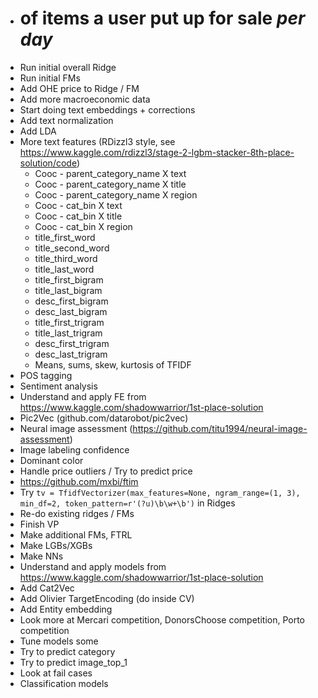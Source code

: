 - # of items a user put up for sale *per day*
- Run initial overall Ridge
- Run initial FMs
- Add OHE price to Ridge / FM
- Add more macroeconomic data
- Start doing text embeddings + corrections
- Add text normalization
- Add LDA
- More text features (RDizzl3 style, see https://www.kaggle.com/rdizzl3/stage-2-lgbm-stacker-8th-place-solution/code)
	- Cooc - parent_category_name X text
	- Cooc - parent_category_name X title
	- Cooc - parent_category_name X region
	- Cooc - cat_bin X text
	- Cooc - cat_bin X title
	- Cooc - cat_bin X region
	- title_first_word
	- title_second_word
	- title_third_word
	- title_last_word
	- title_first_bigram
	- title_last_bigram
	- desc_first_bigram
	- desc_last_bigram
	- title_first_trigram
	- title_last_trigram
	- desc_first_trigram
	- desc_last_trigram
	- Means, sums, skew, kurtosis of TFIDF
- POS tagging
- Sentiment analysis
- Understand and apply FE from https://www.kaggle.com/shadowwarrior/1st-place-solution
- Pic2Vec (github.com/datarobot/pic2vec)
- Neural image assessment (https://github.com/titu1994/neural-image-assessment)
- Image labeling confidence
- Dominant color
- Handle price outliers / Try to predict price
- https://github.com/mxbi/ftim
- Try `tv = TfidfVectorizer(max_features=None, ngram_range=(1, 3), min_df=2, token_pattern=r'(?u)\b\w+\b')` in Ridges
- Re-do existing ridges / FMs
- Finish VP
- Make additional FMs, FTRL
- Make LGBs/XGBs
- Make NNs
- Understand and apply models from https://www.kaggle.com/shadowwarrior/1st-place-solution
- Add Cat2Vec
- Add Olivier TargetEncoding (do inside CV)
- Add Entity embedding
- Look more at Mercari competition, DonorsChoose competition, Porto competition
- Tune models some
- Try to predict category
- Try to predict image_top_1
- Look at fail cases
- Classification models

